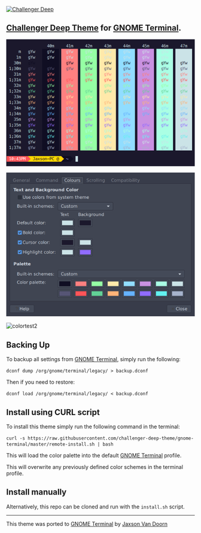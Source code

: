 [![Challenger Deep](https://challenger-deep-theme.github.io/images/logo.png)](https://challenger-deep-theme.github.io/)
## [Challenger Deep Theme](https://challenger-deep-theme.github.io/) for [GNOME Terminal](https://help.gnome.org/users/gnome-terminal/stable/).

![colortest](./screenshots/colors.png)

![GNOME Terminal Color Profile Panel](./screenshots/profile.png)

![colortest2](https://challenger-deep-theme.github.io/images/screenshots/term.png)

## Backing Up

To backup all settings from [GNOME Terminal](https://help.gnome.org/users/gnome-terminal/stable/), simply run the following:

```
dconf dump /org/gnome/terminal/legacy/ > backup.dconf
```

Then if you need to restore:

```
dconf load /org/gnome/terminal/legacy/ < backup.dconf
```


## Install using CURL script

To install this theme simply run the following command in the terminal:

```
curl -s https://raw.githubusercontent.com/challenger-deep-theme/gnome-terminal/master/remote-install.sh | bash
```

This will load the color palette into the default [GNOME Terminal](https://help.gnome.org/users/gnome-terminal/stable/) profile.

This will overwrite any previously defined color schemes in the terminal profile.

## Install manually

Alternatively, this repo can be cloned and run with the `install.sh` script.

---

This theme was ported to [GNOME Terminal](https://help.gnome.org/users/gnome-terminal/stable/) by [Jaxson Van Doorn](https://github.com/woofers)

